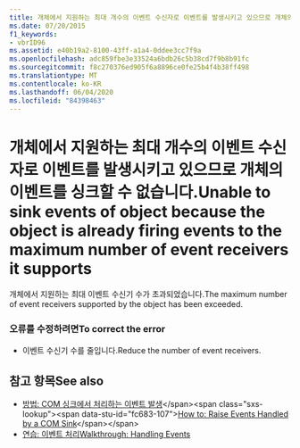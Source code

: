 ```yaml
---
title: 개체에서 지원하는 최대 개수의 이벤트 수신자로 이벤트를 발생시키고 있으므로 개체의 이벤트를 싱크할 수 없습니다.
ms.date: 07/20/2015
f1_keywords:
- vbrID96
ms.assetid: e40b19a2-8100-43ff-a1a4-0ddee3cc7f9a
ms.openlocfilehash: adc859fbe3e33524a6bdb26c5b38cd7f9b8b91fc
ms.sourcegitcommit: f8c270376ed905f6a8896ce0fe25b4f4b38ff498
ms.translationtype: MT
ms.contentlocale: ko-KR
ms.lasthandoff: 06/04/2020
ms.locfileid: "84398463"
---
```

# <a name="unable-to-sink-events-of-object-because-the-object-is-already-firing-events-to-the-maximum-number-of-event-receivers-it-supports"></a><span data-ttu-id="fc683-102">개체에서 지원하는 최대 개수의 이벤트 수신자로 이벤트를 발생시키고 있으므로 개체의 이벤트를 싱크할 수 없습니다.</span><span class="sxs-lookup"><span data-stu-id="fc683-102">Unable to sink events of object because the object is already firing events to the maximum number of event receivers it supports</span></span>
<span data-ttu-id="fc683-103">개체에서 지원하는 최대 이벤트 수신기 수가 초과되었습니다.</span><span class="sxs-lookup"><span data-stu-id="fc683-103">The maximum number of event receivers supported by the object has been exceeded.</span></span>  
  
### <a name="to-correct-the-error"></a><span data-ttu-id="fc683-104">오류를 수정하려면</span><span class="sxs-lookup"><span data-stu-id="fc683-104">To correct the error</span></span>  
  
- <span data-ttu-id="fc683-105">이벤트 수신기 수를 줄입니다.</span><span class="sxs-lookup"><span data-stu-id="fc683-105">Reduce the number of event receivers.</span></span>  
  
## <a name="see-also"></a><span data-ttu-id="fc683-106">참고 항목</span><span class="sxs-lookup"><span data-stu-id="fc683-106">See also</span></span>

- <span data-ttu-id="fc683-107">[방법: COM 싱크에서 처리하는 이벤트 발생](https://docs.microsoft.com/previous-versions/dotnet/netframework-4.0/dd8bf0x3(v=vs.100))</span><span class="sxs-lookup"><span data-stu-id="fc683-107">[How to: Raise Events Handled by a COM Sink](https://docs.microsoft.com/previous-versions/dotnet/netframework-4.0/dd8bf0x3(v=vs.100))</span></span>
- [<span data-ttu-id="fc683-108">연습: 이벤트 처리</span><span class="sxs-lookup"><span data-stu-id="fc683-108">Walkthrough: Handling Events</span></span>](../programming-guide/language-features/events/walkthrough-handling-events.md)
